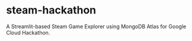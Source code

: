 # steam-hackathon
A Streamlit-based Steam Game Explorer using MongoDB Atlas for Google Cloud Hackathon.

